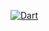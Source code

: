 [![Dart](https://github.com/Alaminpk05/ci-cd/actions/workflows/dart.yml/badge.svg?branch=main)](https://github.com/Alaminpk05/ci-cd/actions/workflows/dart.yml)
